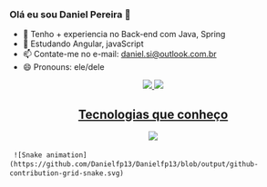 ### Olá eu sou Daniel Pereira 👋

- 🔭 Tenho + experiencia no Back-end com Java, Spring
- 🌱 Estudando Angular, javaScript
- 📫 Contate-me no e-mail: daniel.si@outlook.com.br
- 😄 Pronouns: ele/dele

<div align="center">
  <a href="https://github.com/Danielfp13">
  <img height="180em" src="https://github-readme-stats.vercel.app/api?username=danielfp13&show_icons=true&theme=codeSTACKr&hide_border=true&include_all_commits=true&count_private=true" />
  <img height="180em" src="https://github-readme-stats.vercel.app/api/top-langs/?username=danielfp13&layout=compact&langs_count=20&theme=codeSTACKr" />
</div>
   
<h2 align="center"> Tecnologias que conheço </h2>
<p align="center">
  <a href="https://skillicons.dev">
    <img src="https://skillicons.dev/icons?i=java,spring,angular,ts,js,css,html,postgres,mysql,git,github,docker" />
  </a>
 
     ![Snake animation](https://github.com/Danielfp13/Danielfp13/blob/output/github-contribution-grid-snake.svg)
</p>


